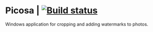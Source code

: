 # Picosa | [![Build status](https://ci.appveyor.com/api/projects/status/0tuuux7axsmjtlm6?svg=true)](https://ci.appveyor.com/project/esond/picosa)

Windows application for cropping and adding watermarks to photos.
